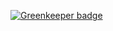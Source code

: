 
[![Greenkeeper badge](https://badges.greenkeeper.io/khaledosman/nodejs-cli-boilerplate.svg)](https://greenkeeper.io/)
